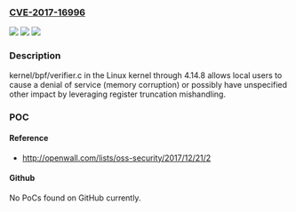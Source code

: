 ### [CVE-2017-16996](https://cve.mitre.org/cgi-bin/cvename.cgi?name=CVE-2017-16996)
![](https://img.shields.io/static/v1?label=Product&message=Linux%20kernel%20through%204.14.8&color=blue)
![](https://img.shields.io/static/v1?label=Version&message=n%2Fa&color=blue)
![](https://img.shields.io/static/v1?label=Vulnerability&message=did%20not%20properly%20handle%20register%20truncation%20to%20a%20smaller%20size&color=brighgreen)

### Description

kernel/bpf/verifier.c in the Linux kernel through 4.14.8 allows local users to cause a denial of service (memory corruption) or possibly have unspecified other impact by leveraging register truncation mishandling.

### POC

#### Reference
- http://openwall.com/lists/oss-security/2017/12/21/2

#### Github
No PoCs found on GitHub currently.

